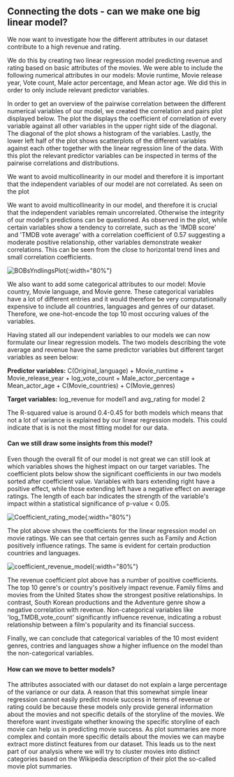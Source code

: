 ## Connecting the dots - can we make one big linear model? 


We now want to investigate how the different attributes in our dataset contribute to a high revenue and rating.

We do this by creating two linear regression model predicting revenue and rating based on basic attributes of the movies. We were able to include the following numerical attributes in our models: Movie runtime, Movie release year, Vote count, Male actor percentage, and Mean actor age. We did this in order to only include relevant predictor variables. 

In order to get an overview of the pairwise correlation between the different numerical variables of our model, we created the correlation and pairs plot displayed below. The plot the displays the coefficient of correlation of every variable against all other variables in the upper right side of the diagonal. The diagonal of the plot shows a histogram of the variables. Lastly, the lower left half of the plot shows scatterplots of the different variables against each other together with the linear regression line of the data. With this plot the relevant predictor variables can be inspected in terms of the pairwise correlations and distributions. 

We want to avoid multicollinearity in our model and therefore it is important that the independent variables of our model are not correlated. As seen on the plot

We want to avoid multicollinearity in our model, and therefore it is crucial that the independent variables remain uncorrelated. Otherwise the integrity of our model's predictions can be questioned. As observed in the plot, while certain variables show a tendency to correlate, such as the 'IMDB score' and 'TMDB vote average' with a correlation coefficient of 0.57 suggesting a moderate positive relationship, other variables demonstrate weaker correlations. This can be seen from the close to horizontal trend lines and small correlation coefficients. 


![BOBsYndlingsPlot](figures/Big_linear_model/BOBsYndlingsPlot.png){:width="80%"}

We also want to add some categorical attributes to our model: Movie country, Movie language, and Movie genre. These categorical variables have a lot of different entries and it would therefore be very computationally expensive to include all countries, languages and genres of our dataset. Therefore, we one-hot-encode the top 10 most occuring values of the variables. 

Having stated all our independent variables to our models we can now formulate our linear regression models. The two models describing the vote average and revenue have the same predictor variables but different target variables as seen below:

**Predictor variables:** C(Original_language) + Movie_runtime + Movie_release_year + log_vote_count + Male_actor_percentage + Mean_actor_age + C(Movie_countries) + C(Movie_genres)

**Target variables:** log_revenue for model1 and avg_rating for model 2

The R-squared value is around 0.4-0.45 for both models which means that not a lot of variance is explained by our linear regression models. This could indicate that is is not the most fitting model for our data.

#### Can we still draw some insights from this model?
Even though the overall fit of our model is not great we can still look at which variables shows the highest impact on our target variables. The coefficient plots below show the significant coefficients in our two models sorted after coefficient value.  Variables with bars extending right have a positive effect, while those extending left have a negative effect on average ratings. The length of each bar indicates the strength of the variable's impact within a statistical significance of p-value < 0.05.

![Coefficient_rating_mode](figures/Big_linear_model/Coefficient_rating_model.png){:width="80%"}

The plot above shows the coefficients for the linear regression model on movie ratings. We can see that certain genres such as Family and Action positively influence ratings. The same is evident for certain production countries and languages.

![coefficient_revenue_model](figures/Big_linear_model/Coefficient_revenue_model.png){:width="80%"}

The revenue coefficient plot above has a number of positive coefficients.  The top 10 genre's or country's positively impact revenue. Family films and movies from the United States show the strongest positive relationships. In contrast, South Korean productions and the Adventure genre show a negative correlation with revenue. Non-categorical variables like 'log_TMDB_vote_count' significantly influence revenue, indicating a robust relationship between a film's popularity and its financial success.

Finally, we can conclude that categorical variables of the 10 most evident genres, contries and languages show a higher influence on the model than the non-categorical variables. 


#### How can we move to better models?
The attributes associated with our dataset do not explain a large percentage of the variance or our data. A reason that this somewhat simple linear regression cannot easily predict movie success in terms of revenue or rating could be because these models only provide general information about the movies and not specific details of the storyline of the movies. We therefore want investigate whether knowing the specific storyline of each movie can help us in predicting movie success. As plot summaries are more complex and contain more specific details about the movies we can maybe extract more distinct features from our dataset. This leads us to the next part of our analysis where we will try to cluster movies into distinct categories based on the Wikipedia description of their plot the so-called movie plot summaries. 


